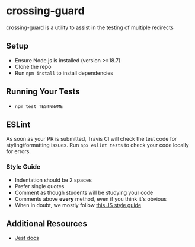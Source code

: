 # crossing-guard

crossing-guard is a utility to assist in the testing of multiple redirects

## Setup

* Ensure Node.js is installed (version >=18.7)
* Clone the repo
* Run `npm install` to install dependencies

## Running Your Tests

- `npm test TESTNNAME`

## ESLint
As soon as your PR is submitted, Travis CI will check the test code for styling/formatting issues. Run `npx eslint tests` to check your code locally for errors.

### Style Guide
- Indentation should be 2 spaces
- Prefer single quotes
- Comment as though students will be studying your code
- Comments above **every** method, even if you think it's obvious
- When in doubt, we mostly follow [this JS style guide](https://github.com/airbnb/javascript#airbnb-javascript-style-guide-)

## Additional Resources

* [Jest docs](https://jestjs.io/docs/getting-started)
